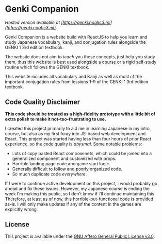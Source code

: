 # Genki Companion

*Hosted version available at [https://genki.noahc3.ml](https://genki.noahc3.ml).*

Genki Companion is a website build with ReactJS to help you learn and study Japanese vocabulary, kanji, and conjugation rules alongside the GENKI 1 3rd edition textbook.

The website does not aim to *teach* you these concepts, just help you study them, thus this website is best used alongside a course or a rigid self-study routine which follows the GENKI textbook.

This website includes all vocabulary and Kanji as well as most of the important conjugation rules from lessions 1-9 of the GENKI 1 3rd edition textbook.

## Code Quality Disclaimer

**This code should be treated as a high-fidelity prototype with a little bit of extra polish to make it not-too-frustrating to use.**

I created this project primarily to aid me in learning Japanese in my intro course, but also as my first foray into JS-based web development and React. This project was started having less than four hours of prior React experience, so the code quality is *abysmal*. Some notable problems:

- Lots of copy pasted React componenets, which could be joined into a generalized component and customized with props.
- Horrible landing page code and game start logic.
- Generally difficult to follow and poorly organized code.
- So much duplicate code *everywhere*.

If I were to continue active development on this project, I would probably go ahead and fix these issues. However, my Japanese course is ending the week I'm making this public, so I don't know if I'll continue maintaining this. Therefore, at least as of now, this horrible-but-functional code is provided as-is. I will only make updates if any of the content in the games are explicitly wrong.

## License

This project is available under the [GNU Affero General Public License v3.0](https://github.com/noahc3/genki-companion/blob/master/LICENSE).
